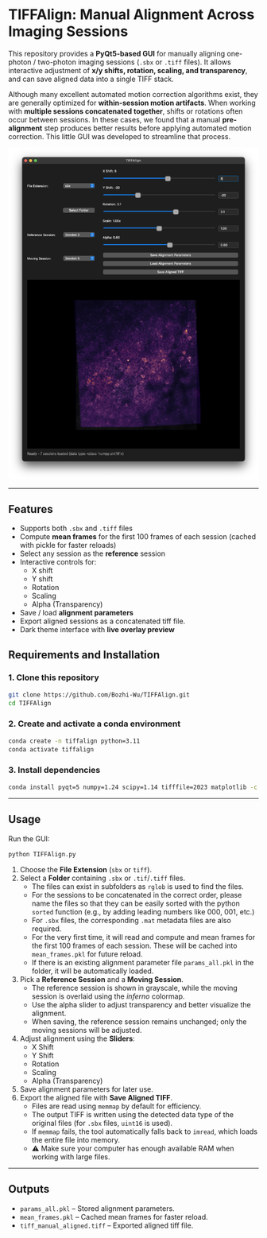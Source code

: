 # TIFFAlign: Manual Alignment Across Imaging Sessions

This repository provides a **PyQt5-based GUI** for manually aligning one-photon / two-photon imaging sessions (`.sbx` or `.tiff` files). It allows interactive adjustment of **x/y shifts, rotation, scaling, and transparency**, and can save aligned data into a single TIFF stack.

Although many excellent automated motion correction algorithms exist, they are generally optimized for **within-session motion artifacts**. When working with **multiple sessions concatenated together**, shifts or rotations often occur between sessions. In these cases, we found that a manual **pre-alignment** step produces better results before applying automated motion correction. This little GUI was developed to streamline that process.

![GUI Screenshot](preview/GUI_sample.png)

---

## Features

- Supports both `.sbx` and `.tiff` files
- Compute **mean frames** for the first 100 frames of each session (cached with pickle for faster reloads)
- Select any session as the **reference** session
- Interactive controls for:
  - X shift  
  - Y shift  
  - Rotation  
  - Scaling
  - Alpha (Transparency)
- Save / load **alignment parameters**
- Export aligned sessions as a concatenated tiff file.
- Dark theme interface with **live overlay preview**


## Requirements and Installation

### 1. Clone this repository
```bash
git clone https://github.com/Bozhi-Wu/TIFFAlign.git
cd TIFFAlign
```

### 2. Create and activate a conda environment
```bash
conda create -n tiffalign python=3.11
conda activate tiffalign
```

### 3. Install dependencies
```bash
conda install pyqt=5 numpy=1.24 scipy=1.14 tifffile=2023 matplotlib -c conda-forge
```

---

## Usage

Run the GUI:

```bash
python TIFFAlign.py
```
1. Choose the **File Extension** (`sbx` or `tiff`).
2. Select a **Folder** containing `.sbx` or `.tif`/`.tiff` files. 
   - The files can exist in subfolders as `rglob` is used to find the files.
   - For the sessions to be concatenated in the correct order, please name the files so that they can be easily sorted with the python `sorted` function (e.g., by adding leading numbers like 000, 001, etc.)
   - For `.sbx` files, the corresponding `.mat` metadata files are also required.
   - For the very first time, it will read and compute and mean frames for the first 100 frames of each session. These will be cached into `mean_frames.pkl` for future reload.
   - If there is an existing alignment parameter file `params_all.pkl` in the folder, it will be automatically loaded.
3. Pick a **Reference Session** and a **Moving Session**.
   - The reference session is shown in grayscale, while the moving session is overlaid using the *inferno* colormap.  
   - Use the alpha slider to adjust transparency and better visualize the alignment.  
   - When saving, the reference session remains unchanged; only the moving sessions will be adjusted.  
4. Adjust alignment using the **Sliders**:
   - X Shift
   - Y Shift
   - Rotation
   - Scaling
   - Alpha (Transparency)
5. Save alignment parameters for later use.
6. Export the aligned file with **Save Aligned TIFF**.  
   - Files are read using `memmap` by default for efficiency.  
   - The output TIFF is written using the detected data type of the original files (for `.sbx` files, `uint16` is used).  
   - If `memmap` fails, the tool automatically falls back to `imread`, which loads the entire file into memory.  
   - ⚠️ Make sure your computer has enough available RAM when working with large files.  

---

## Outputs

- `params_all.pkl` – Stored alignment parameters.  
- `mean_frames.pkl` – Cached mean frames for faster reload.  
- `tiff_manual_aligned.tiff` – Exported aligned tiff file. 
